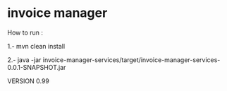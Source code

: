 # invoice manager

How to run :

1.- mvn clean install

2.- java -jar invoice-manager-services/target/invoice-manager-services-0.0.1-SNAPSHOT.jar

VERSION 0.99
